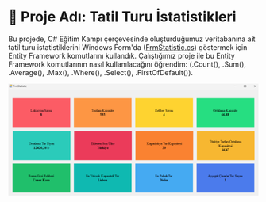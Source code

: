 # 📌 Proje Adı: Tatil Turu İstatistikleri
Bu projede, C# Eğitim Kampı çerçevesinde oluşturduğumuz veritabanına ait tatil turu istatistiklerini Windows Form'da ([FrmStatistic.cs](/CSharpEgitimKampi301.EFProject/FrmStatistic.cs
)) göstermek için Entity Framework komutlarını kullandık. Çalıştığımız proje ile bu Entity Framework komutlarının nasıl kullanılacağını öğrendim: (.Count(), .Sum(), .Average(), .Max(), .Where(), .Select(), .FirstOfDefault()).

![alt text](https://github.com/aliyilmaz020/CSharpEgitimKampi301/blob/master/CSharpEgitimKampi301.EFProject/case3.png?raw=true)

